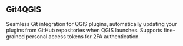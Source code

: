 ## Git4QGIS

Seamless Git integration for QGIS plugins, automatically updating your plugins from GitHub repositories when QGIS launches. Supports fine-grained personal access tokens for 2FA authentication.
